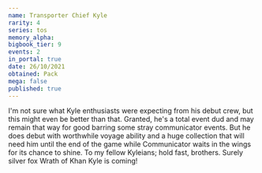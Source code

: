 ```yaml
---
name: Transporter Chief Kyle
rarity: 4
series: tos
memory_alpha:
bigbook_tier: 9
events: 2
in_portal: true
date: 26/10/2021
obtained: Pack
mega: false
published: true
---
```


I'm not sure what Kyle enthusiasts were expecting from his debut crew, but this might even be better than that. Granted, he's a total event dud and may remain that way for good barring some stray communicator events. But he does debut with worthwhile voyage ability and a huge collection that will need him until the end of the game while Communicator waits in the wings for its chance to shine. To my fellow Kyleians; hold fast, brothers. Surely silver fox Wrath of Khan Kyle is coming!
